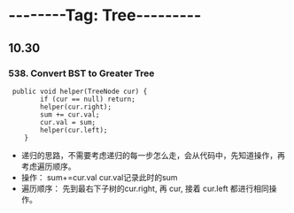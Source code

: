 
# --------Tag: Tree---------

## 10.30

### 538. Convert BST to Greater Tree
```
 public void helper(TreeNode cur) {
        if (cur == null) return;
        helper(cur.right);
        sum += cur.val;
        cur.val = sum;
        helper(cur.left);
    }

```
* 递归的思路，不需要考虑递归的每一步怎么走，会从代码中，先知道操作，再考虑遍历顺序。
* 操作： sum+=cur.val cur.val记录此时的sum 
* 遍历顺序： 先到最右下子树的cur.right, 再 cur, 接着 cur.left 都进行相同操作。 


